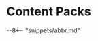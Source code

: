 <!-- SPDX-License-Identifier: CC-BY-4.0 -->
<!-- Copyright Contributors to the Egeria project. -->

# Content Packs

--8<-- "snippets/abbr.md"